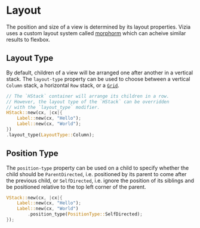 # Layout

The position and size of a view is determined by its layout properties. Vizia uses a custom layout system called [morphorm](https://github.com/vizia/morphorm) which can acheive similar results to flexbox.


## Layout Type
By default, children of a view will be arranged one after another in a vertical stack. The `layout-type` property can be used to choose between a vertical `Column` stack, a horizontal `Row` stack, or a [`Grid`](grid.md).

```rust
// The `HStack` container will arrange its children in a row.
// However, the layout type of the `HStack` can be overridden 
// with the `layout_type` modifier. 
HStack::new(cx, |cx|{
    Label::new(cx, "Hello");
    Label::new(cx, "World");
})
.layout_type(LayoutType::Column);
```

## Position Type

The `position-type` property can be used on a child to specify whether the child should be `ParentDirected`, i.e. positioned by its parent to come after the previous child, or `SelfDirected`, i.e. ignore the position of its siblings and be positioned relative to the top left corner of the parent.

```rust
VStack::new(cx, |cx|{
    Label::new(cx, "Hello");
    Label::new(cx, "World")
        .position_type(PositionType::SelfDirected);
});
```

